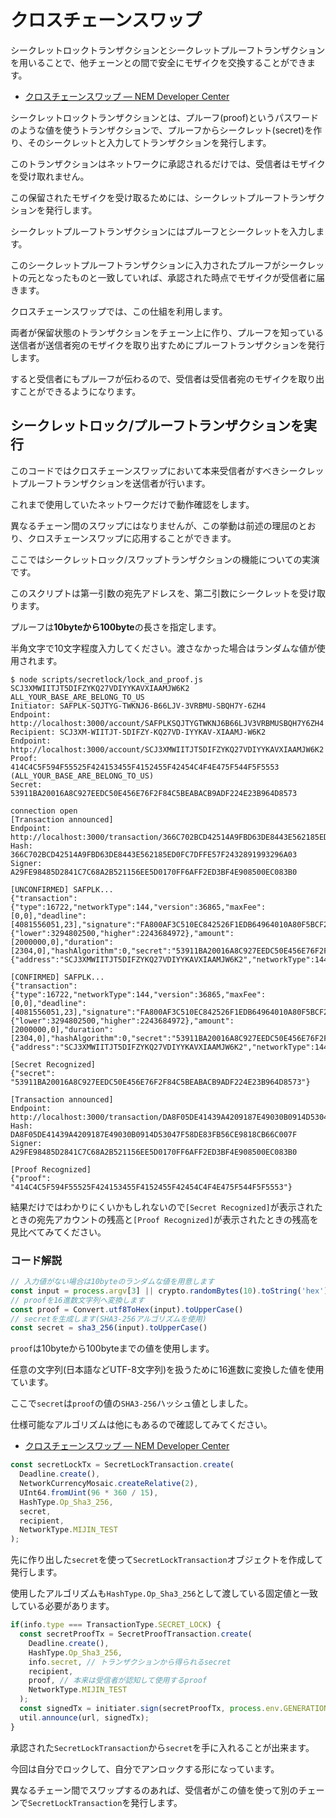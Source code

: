 # クロスチェーンスワップ

シークレットロックトランザクションとシークレットプルーフトランザクションを用いることで、他チェーンとの間で安全にモザイクを交換することができます。

- [クロスチェーンスワップ — NEM Developer Center](https://nemtech.github.io/ja/concepts/cross-chain-swaps.html)

シークレットロックトランザクションとは、プルーフ(proof)というパスワードのような値を使うトランザクションで、プルーフからシークレット(secret)を作り、そのシークレットと入力してトランザクションを発行します。

このトランザクションはネットワークに承認されるだけでは、受信者はモザイクを受け取れません。

この保留されたモザイクを受け取るためには、シークレットプルーフトランザクションを発行します。

シークレットプルーフトランザクションにはプルーフとシークレットを入力します。

このシークレットプルーフトランザクションに入力されたプルーフがシークレットの元となったものと一致していれば、承認された時点でモザイクが受信者に届きます。

クロスチェーンスワップでは、この仕組を利用します。

両者が保留状態のトランザクションをチェーン上に作り、プルーフを知っている送信者が送信者宛のモザイクを取り出すためにプルーフトランザクションを発行します。

すると受信者にもプルーフが伝わるので、受信者は受信者宛のモザイクを取り出すことができるようになります。


## シークレットロック/プルーフトランザクションを実行

このコードではクロスチェーンスワップにおいて本来受信者がすべきシークレットプルーフトランザクションを送信者が行います。

これまで使用していたネットワークだけで動作確認をします。

異なるチェーン間のスワップにはなりませんが、この挙動は前述の理屈のとおり、クロスチェーンスワップに応用することができます。

ここではシークレットロック/スワップトランザクションの機能についての実演です。

このスクリプトは第一引数の宛先アドレスを、第二引数にシークレットを受け取ります。

プルーフは**10byteから100byte**の長さを指定します。

半角文字で10文字程度入力してください。渡さなかった場合はランダムな値が使用されます。

```shell
$ node scripts/secretlock/lock_and_proof.js SCJ3XMWIITJT5DIFZYKQ27VDIYYKAVXIAAMJW6K2 ALL_YOUR_BASE_ARE_BELONG_TO_US
Initiator: SAFPLK-SQJTYG-TWKNJ6-B66LJV-3VRBMU-SBQH7Y-6ZH4
Endpoint:  http://localhost:3000/account/SAFPLKSQJTYGTWKNJ6B66LJV3VRBMUSBQH7Y6ZH4
Recipient: SCJ3XM-WIITJT-5DIFZY-KQ27VD-IYYKAV-XIAAMJ-W6K2
Endpoint:  http://localhost:3000/account/SCJ3XMWIITJT5DIFZYKQ27VDIYYKAVXIAAMJW6K2
Proof:     414C4C5F594F55525F424153455F4152455F42454C4F4E475F544F5F5553 (ALL_YOUR_BASE_ARE_BELONG_TO_US)
Secret:    53911BA20016A8C927EEDC50E456E76F2F84C5BEABACB9ADF224E23B964D8573

connection open
[Transaction announced]
Endpoint: http://localhost:3000/transaction/366C702BCD42514A9FBD63DE8443E562185ED0FC7DFFE57F2432891993296A03
Hash:     366C702BCD42514A9FBD63DE8443E562185ED0FC7DFFE57F2432891993296A03
Signer:   A29FE98485D2841C7C68A2B521156EE5D0170FF6AFF2ED3BF4E908500EC083B0

[UNCONFIRMED] SAFPLK...
{"transaction":{"type":16722,"networkType":144,"version":36865,"maxFee":[0,0],"deadline":[4081556051,23],"signature":"FA800AF3C510EC842526F1EDB64964010A80F5BCF250237B5623ABB904822BE2DF2FC0FD9F813FE3A4B6E09807EB874B1CA5EF7FE7C8694D01DA0C447434A70E","signer":"A29FE98485D2841C7C68A2B521156EE5D0170FF6AFF2ED3BF4E908500EC083B0","mosaicId":{"lower":3294802500,"higher":2243684972},"amount":[2000000,0],"duration":[2304,0],"hashAlgorithm":0,"secret":"53911BA20016A8C927EEDC50E456E76F2F84C5BEABACB9ADF224E23B964D8573","recipient":{"address":"SCJ3XMWIITJT5DIFZYKQ27VDIYYKAVXIAAMJW6K2","networkType":144}}}

[CONFIRMED] SAFPLK...
{"transaction":{"type":16722,"networkType":144,"version":36865,"maxFee":[0,0],"deadline":[4081556051,23],"signature":"FA800AF3C510EC842526F1EDB64964010A80F5BCF250237B5623ABB904822BE2DF2FC0FD9F813FE3A4B6E09807EB874B1CA5EF7FE7C8694D01DA0C447434A70E","signer":"A29FE98485D2841C7C68A2B521156EE5D0170FF6AFF2ED3BF4E908500EC083B0","mosaicId":{"lower":3294802500,"higher":2243684972},"amount":[2000000,0],"duration":[2304,0],"hashAlgorithm":0,"secret":"53911BA20016A8C927EEDC50E456E76F2F84C5BEABACB9ADF224E23B964D8573","recipient":{"address":"SCJ3XMWIITJT5DIFZYKQ27VDIYYKAVXIAAMJW6K2","networkType":144}}}

[Secret Recognized]
{"secret": "53911BA20016A8C927EEDC50E456E76F2F84C5BEABACB9ADF224E23B964D8573"}

[Transaction announced]
Endpoint: http://localhost:3000/transaction/DA8F05DE41439A4209187E49030B0914D53047F58DE83FB56CE9818CB66C007F
Hash:     DA8F05DE41439A4209187E49030B0914D53047F58DE83FB56CE9818CB66C007F
Signer:   A29FE98485D2841C7C68A2B521156EE5D0170FF6AFF2ED3BF4E908500EC083B0

[Proof Recognized]
{"proof": "414C4C5F594F55525F424153455F4152455F42454C4F4E475F544F5F5553"}
```

結果だけではわかりにくいかもしれないので`[Secret Recognized]`が表示されたときの宛先アカウントの残高と`[Proof Recognized]`が表示されたときの残高を見比べてみてください。


### コード解説

```javascript
// 入力値がない場合は10byteのランダムな値を用意します
const input = process.argv[3] || crypto.randomBytes(10).toString('hex');
// proofを16進数文字列へ変換します
const proof = Convert.utf8ToHex(input).toUpperCase()
// secretを生成します(SHA3-256アルゴリズムを使用)
const secret = sha3_256(input).toUpperCase()
```

`proof`は10byteから100byteまでの値を使用します。

任意の文字列(日本語などUTF-8文字列)を扱うために16進数に変換した値を使用ています。

ここで`secret`は`proof`の値の`SHA3-256`ハッシュ値としました。

仕様可能なアルゴリズムは他にもあるので確認してみてください。

- [クロスチェーンスワップ — NEM Developer Center](https://nemtech.github.io/ja/concepts/cross-chain-swaps.html#lockhashalgorithm)

```javascript
const secretLockTx = SecretLockTransaction.create(
  Deadline.create(),
  NetworkCurrencyMosaic.createRelative(2),
  UInt64.fromUint(96 * 360 / 15),
  HashType.Op_Sha3_256,
  secret,
  recipient,
  NetworkType.MIJIN_TEST
);
```

先に作り出した`secret`を使って`SecretLockTransaction`オブジェクトを作成して発行します。

使用したアルゴリズムも`HashType.Op_Sha3_256`として渡している固定値と一致している必要があります。


```javascript
if(info.type === TransactionType.SECRET_LOCK) {
  const secretProofTx = SecretProofTransaction.create(
    Deadline.create(),
    HashType.Op_Sha3_256,
    info.secret, // トランザクションから得られるsecret
    recipient,
    proof, // 本来は受信者が認知して使用するproof
    NetworkType.MIJIN_TEST
  );
  const signedTx = initiater.sign(secretProofTx, process.env.GENERATION_HASH);
  util.announce(url, signedTx);
}
```

承認された`SecretLockTransaction`から`secret`を手に入れることが出来ます。

今回は自分でロックして、自分でアンロックする形になっています。

異なるチェーン間でスワップするのあれば、受信者がこの値を使って別のチェーンで`SecretLockTransaction`を発行します。

